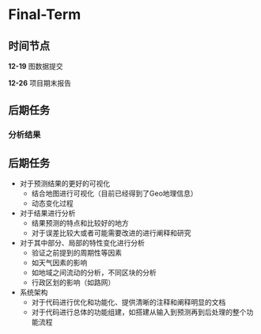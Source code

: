 # Final-Term

## 时间节点

**12-19**  图数据提交

**12-26**  项目期末报告

## 后期任务

### 分析结果



## 后期任务

+ 对于预测结果的更好的可视化
  + 结合地图进行可视化（目前已经得到了Geo地理信息）
  + 动态变化过程
+ 对于结果进行分析
  + 结果预测的特点和比较好的地方
  + 对于误差比较大或者可能需要改进的进行阐释和研究
+ 对于其中部分、局部的特性变化进行分析
  + 验证之前提到的周期性等因素
  + 如天气因素的影响
  + 如地域之间流动的分析，不同区块的分析
  + 行政区划的影响（如路网）
+ 系统架构
  + 对于代码进行优化和功能化、提供清晰的注释和阐释明显的文档
  + 对于代码进行总体的功能组建，如搭建从输入到预测再到后处理的整个功能流程





